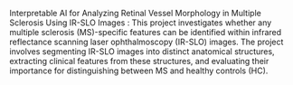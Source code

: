 Interpretable AI for Analyzing Retinal Vessel Morphology in Multiple Sclerosis Using IR-SLO Images :
This project investigates whether any multiple sclerosis (MS)-specific features can be identified within infrared reflectance scanning laser ophthalmoscopy (IR-SLO) images. The project involves segmenting IR-SLO images into distinct anatomical structures, extracting clinical features from these structures, and evaluating their importance for distinguishing between MS and healthy controls (HC).
